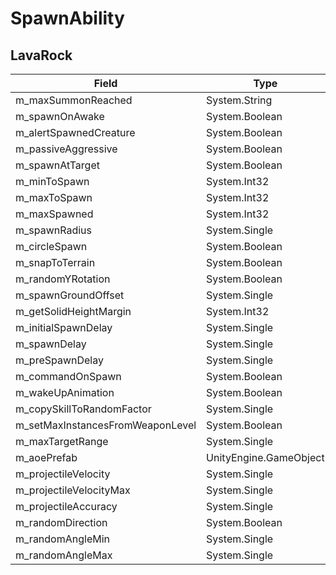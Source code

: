 # SpawnAbility

## LavaRock

|Field|Type|Default Value|
|-----|----|-------------|
|m_maxSummonReached|System.String|$hud_maxsummonsreached|
|m_spawnOnAwake|System.Boolean|True|
|m_alertSpawnedCreature|System.Boolean|True|
|m_passiveAggressive|System.Boolean|False|
|m_spawnAtTarget|System.Boolean|True|
|m_minToSpawn|System.Int32|1|
|m_maxToSpawn|System.Int32|1|
|m_maxSpawned|System.Int32|0|
|m_spawnRadius|System.Single|0|
|m_circleSpawn|System.Boolean|False|
|m_snapToTerrain|System.Boolean|True|
|m_randomYRotation|System.Boolean|False|
|m_spawnGroundOffset|System.Single|0|
|m_getSolidHeightMargin|System.Int32|1000|
|m_initialSpawnDelay|System.Single|0|
|m_spawnDelay|System.Single|0|
|m_preSpawnDelay|System.Single|2|
|m_commandOnSpawn|System.Boolean|False|
|m_wakeUpAnimation|System.Boolean|False|
|m_copySkillToRandomFactor|System.Single|0|
|m_setMaxInstancesFromWeaponLevel|System.Boolean|False|
|m_maxTargetRange|System.Single|40|
|m_aoePrefab|UnityEngine.GameObject||
|m_projectileVelocity|System.Single|10|
|m_projectileVelocityMax|System.Single|16|
|m_projectileAccuracy|System.Single|10|
|m_randomDirection|System.Boolean|True|
|m_randomAngleMin|System.Single|0|
|m_randomAngleMax|System.Single|0.32|

